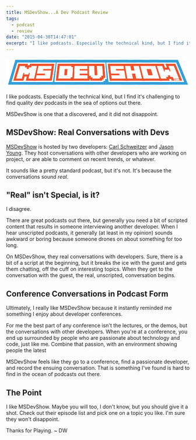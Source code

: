 ```yaml
---
title: MSDevShow...A Dev Podcast Review
tags:
  - podcast
  - review
date: "2015-04-30T14:47:01"
excerpt: "I like podcasts. Especially the technical kind, but I find it's challenging to find quality dev podcasts in the sea of options out there. MSDevShow is one that a discovered, and it did not disappoint."
---
```


[1]: msdevshow-logo-1.png

![1]

I like podcasts. Especially the technical kind, but I find it's challenging to find quality dev podcasts in the sea of options out there.

MSDevShow is one that a discovered, and it did not disappoint.

## MSDevShow: Real Conversations with Devs

[MSDevShow](http://) is hosted by two developers: [Carl Schweitzer](https://twitter.com/carlschweitzer) and [Jason Young](https://twitter.com/ytechie). They host conversations with other developers who are working on project, or are able to comment on recent trends, or whatever.

It sounds like a pretty standard podcast, but it's not. It's because the conversations sound _real_.

## "Real" isn't Special, is it?

I disagree.

There are great podcasts out there, but generally you need a bit of scripted content that results in someone interviewing another developer. When I hear unscripted podcasts, it generally (at least in my opinion) sounds awkward or boring because someone drones on about something for too long.

On MSDevShow, they real conversations with developers. Sure, there is a bit of a script at the beginning, but it breaks the ice with the guest and gets them chatting, off the cuff on interesting topics. When they get to the conversation with the guest, the real, unscripted, conversation begins.

## Conference Conversations in Podcast Form

Ultimately, I really like MSDevShow because it instantly reminded me something I enjoy about developer conferences. 

For me the best part of any conference isn't the lectures, or the demos, but the conversations with other developers. When you're at a conference, you end up surrounded by people who are passionate about technology and code, just like me. Combine that passion, with an environment showing people the latest

MSDevShow feels like they go to a conference, find a passionate developer, and record the ensuing conversation. That is something I've found is hard to find in the ocean of podcasts out there.

## The Point

I like MSDevShow. Maybe you will too, I don't know, but you should give it a shot. Check out their episode list and pick one on a topic you like. I'm sure they won't disappoint.

Thanks for Playing. ~ DW
